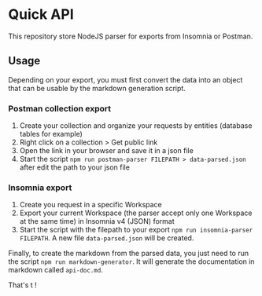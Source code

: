 # Quick API

This repository store NodeJS parser for exports from Insomnia or Postman.

## Usage
Depending on your export, you must first convert the data into an object that can be usable by the markdown generation script.

### Postman collection export

1. Create your collection and organize your requests by entities (database tables for example)
2. Right click on a collection > Get public link
3. Open the link in your browser and save it in a json file
4. Start the script `npm run postman-parser FILEPATH > data-parsed.json` after edit the path to your json file

### Insomnia export

1. Create you request in a specific Workspace
2. Export your current Workspace (the parser accept only one Workspace at the same time) in Insomnia v4 (JSON) format
3. Start the script with the filepath to your export `npm run insomnia-parser FILEPATH`.
   A new file `data-parsed.json` will be created.


Finally, to create the markdown from the parsed data, you just need to run the script `npm run markdown-generator`.
It will generate the documentation in markdown called `api-doc.md`.

That's t !

